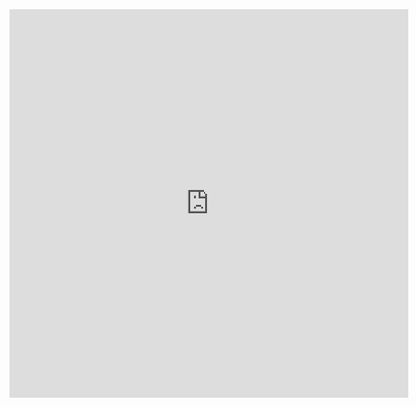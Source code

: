 <iframe src="http://docs.google.com/gview?url=https://github.com/mxlowe/CV/blob/master/MatthewXLowe_CV.pdf&embedded=true" style="width:718px; height:700px;" frameborder="0"></iframe>
